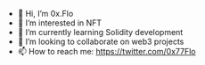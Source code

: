- 👋 Hi, I’m 0x.Flo
- 👀 I’m interested in NFT
- 🌱 I’m currently learning Solidity development
- 💞️ I’m looking to collaborate on web3 projects
- 📫 How to reach me: https://twitter.com/0x77Flo
